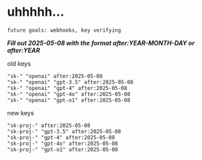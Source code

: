 # uhhhhh...

`future goals: webhooks, key verifying`



***Fill out 2025-05-08 with the format after:YEAR-MONTH-DAY or after:YEAR***

old keys
```
"sk-" "openai" after:2025-05-08
"sk-" "openai" "gpt-3.5" after:2025-05-08
"sk-" "openai" "gpt-4" after:2025-05-08
"sk-" "openai" "gpt-4o" after:2025-05-08
"sk-" "openai" "gpt-o1" after:2025-05-08
```

new keys
```
"sk-proj-" after:2025-05-08
"sk-proj-" "gpt-3.5" after:2025-05-08
"sk-proj-" "gpt-4" after:2025-05-08
"sk-proj-" "gpt-4o" after:2025-05-08
"sk-proj-" "gpt-o1" after:2025-05-08
```
